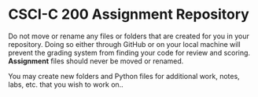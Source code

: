 # CSCI-C 200 Assignment Repository

Do not move or rename any files or folders that are created for you in your repository. Doing so either through GitHub or on your local machine will prevent the grading system from finding your code for review and scoring. **Assignment** files should never be moved or renamed. 

You may create new folders and Python files for additional work, notes, labs, etc. that you wish to work on..
